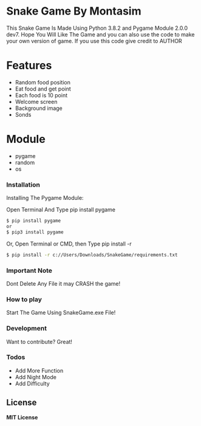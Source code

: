 # Snake Game By Montasim

This Snake Game Is Made Using Python 3.8.2 and Pygame Module 2.0.0 dev7. Hope You Will Like The Game and you can also use the code to make your own version of game. If you use this code give credit to AUTHOR

# Features

  - Random food position
  - Eat food and get point
  - Each food is 10 point
  - Welcome screen
  - Background image
  - Sonds

 # Module

  - pygame
  - random
  - os

### Installation

Installing The Pygame Module:

Open Terminal And Type pip install pygame
```sh
$ pip install pygame
or
$ pip3 install pygame
```
Or, Open Terminal or CMD, then Type pip install -r <path to the game>

```sh
$ pip install -r c://Users/Downloads/SnakeGame/requirements.txt
```
### Important Note
Dont Delete Any File it may CRASH the game!

### How to play
Start The Game Using SnakeGame.exe File!

### Development

Want to contribute? Great!

### Todos

 - Add More Function
 - Add Night Mode
 - Add Difficulty

License
----

**MIT License**


